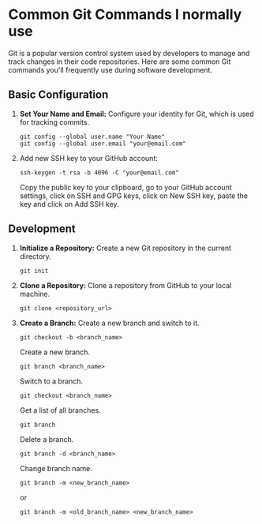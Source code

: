 # Common Git Commands I normally use

Git is a popular version control system used by developers to manage and track changes in their code repositories. Here are some common Git commands you'll frequently use during software development.

## Basic Configuration

1. **Set Your Name and Email:**
   Configure your identity for Git, which is used for tracking commits.
   ```
   git config --global user.name "Your Name"
   git config --global user.email "your@email.com"
   ```
2. Add new SSH key to your GitHub account:
   ```
   ssh-keygen -t rsa -b 4096 -C "your@email.com"
   ```
   Copy the public key to your clipboard, go to your GitHub account settings, click on SSH and GPG keys, click on New SSH key, paste the key and click on Add SSH key.

## Development

1. **Initialize a Repository:**
   Create a new Git repository in the current directory.

   ```
   git init
   ```

2. **Clone a Repository:**
   Clone a repository from GitHub to your local machine.
   ```
   git clone <repository_url>
   ```
3. **Create a Branch:**
   Create a new branch and switch to it.
   ```
   git checkout -b <branch_name>
   ```
   Create a new branch.
   ```
   git branch <branch_name>
   ```
   Switch to a branch.
   ```
   git checkout <branch_name>
   ```
   Get a list of all branches.
   ```
   git branch
   ```
   Delete a branch.
   ```
   git branch -d <branch_name>
   ```
   Change branch name.
   ```
   git branch -m <new_branch_name>
   ```
   or
   ```
   git branch -m <old_branch_name> <new_branch_name>
   ```

